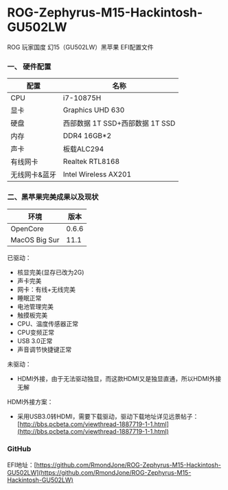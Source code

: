 # ROG-Zephyrus-M15-Hackintosh-GU502LW
ROG 玩家国度  幻15（GU502LW）黑苹果 EFI配置文件

### 一、 硬件配置

配置|名称
--|--
CPU|i7-10875H
显卡|Graphics UHD 630
硬盘|西部数据 1T SSD+西部数据 1T SSD
内存|DDR4 16GB*2
声卡|板载ALC294
有线网卡| Realtek RTL8168
无线网卡&蓝牙| Intel Wireless AX201

### 二、黑苹果完美成果以及现状

环境|版本
--|--
OpenCore|0.6.6
MacOS Big Sur|11.1

已驱动：

* 核显完美(显存已改为2G)
* 声卡完美
* 网卡：有线+无线完美
* 睡眠正常
* 电池管理完美
* 触摸板完美
* CPU、温度传感器正常
* CPU变频正常
* USB 3.0正常
* 声音调节快捷键正常

未驱动：

* HDMI外接，由于无法驱动独显，而这款HDMI又是独显直通，所以HDMI外接无解

HDMI外接方案：

* 采用USB3.0转HDMI，需要下载驱动，驱动下载地址详见远景帖子：[http://bbs.pcbeta.com/viewthread-1887719-1-1.html](http://bbs.pcbeta.com/viewthread-1887719-1-1.html)

### GitHub
EFI地址：[https://github.com/RmondJone/ROG-Zephyrus-M15-Hackintosh-GU502LW](https://github.com/RmondJone/ROG-Zephyrus-M15-Hackintosh-GU502LW)


